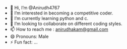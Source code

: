 - 👋 Hi, I’m @Anirudh4767
- 👀 I’m interested in becoming a competitive coder.
- 🌱 I’m currently learning python and c.
- 💞️ I’m looking to collaborate on different coding styles.
- 📫 How to reach me : anirudhakam@gmail.com
- 😄 Pronouns: Male
- ⚡ Fun fact: ...

<!---
Anirudh4767/Anirudh4767 is a ✨ special ✨ repository because its `README.md` (this file) appears on your GitHub profile.
You can click the Preview link to take a look at your changes.
--->
